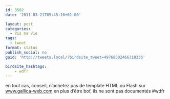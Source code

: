 ```yaml
---
id: 3502
date: '2011-03-21T09:45:10+01:00'

layout: post
categories:
  - Vis ma vie
tags:
  - tweet
format: status
publish_social: no
guid: 'http://tweets.local/?birdsite_tweet=49768502466318336'

birdsite_hashtags:
    - wdfr
---
```


en tout cas, conseil, n’achetez pas de template HTML ou Flash sur www.gallica-web.com en plus d’être bof, ils ne sont pas documentés #wdfr